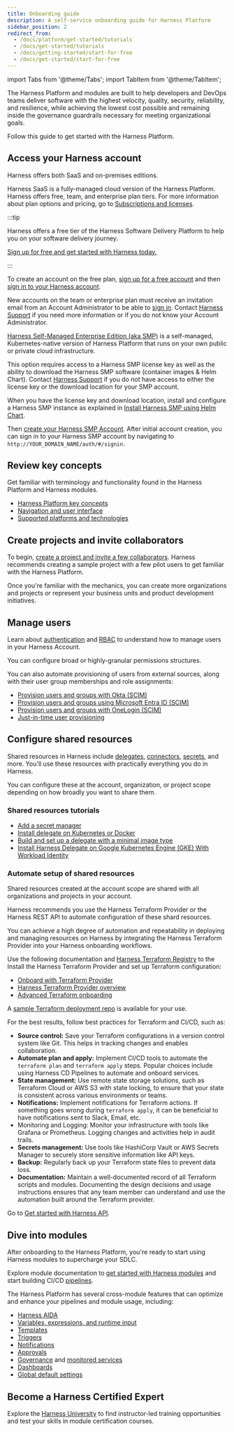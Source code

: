 ```yaml
---
title: Onboarding guide
description: A self-service onboarding guide for Harness Platform
sidebar_position: 2
redirect_from:
  - /docs/platform/get-started/tutorials
  - /docs/get-started/tutorials
  - /docs/getting-started/start-for-free
  - /docs/get-started/start-for-free
---
```


import Tabs from '@theme/Tabs';
import TabItem from '@theme/TabItem';

The Harness Platform and modules are built to help developers and DevOps teams deliver software with the highest velocity, quality, security, reliability, and resilience, while achieving the lowest cost possible and remaining inside the governance guardrails necessary for meeting organizational goals.

Follow this guide to get started with the Harness Platform.

## Access your Harness account

Harness offers both SaaS and on-premises editions.

<Tabs>
<TabItem value="saas" label="SaaS" default>

Harness SaaS is a fully-managed cloud version of the Harness Platform. Harness offers free, team, and enterprise plan tiers. For more information about plan options and pricing, go to [Subscriptions and licenses](./subscriptions-licenses/subscriptions.md).

:::tip

Harness offers a free tier of the Harness Software Delivery Platform to help you on your software delivery journey.

[Sign up for free and get started with Harness today.](https://app.harness.io/auth/#/signup/&?utm_source=website&utm_medium=harness-developer-hub&utm_campaign=plt-plg&utm_content=get-started)

:::

To create an account on the free plan, [sign up for a free account](https://app.harness.io/auth/#/signup/?module=cd&utm_medium=harness-developer-hub) and then [sign in to your Harness account](https://app.harness.io/auth/#/signin).

New accounts on the team or enterprise plan must receive an invitation email from an Account Administrator to be able to [sign in](https://app.harness.io/auth/#/signin). Contact [Harness Support](mailto:support@harness.io) if you need more information or if you do not know your Account Administrator.

</TabItem>
<TabItem value="smp" label="Self-Managed Enterprise Edition">

[Harness Self-Managed Enterprise Edition (aka SMP)](/docs/self-managed-enterprise-edition/get-started/onboarding-guide) is a self-managed, Kubernetes-native version of Harness Platform that runs on your own public or private cloud infrastructure.

This option requires access to a Harness SMP license key as well as the ability to download the Harness SMP software (container images & Helm Chart). Contact [Harness Support](mailto:support@harness.io) if you do not have access to either the license key or the download location for your SMP account.

When you have the license key and download location, install and configure a Harness SMP instance as explained in [Install Harness SMP using Helm Chart](/docs/self-managed-enterprise-edition/self-managed-helm-based-install/install-harness-self-managed-enterprise-edition-using-helm-ga).

Then [create your Harness SMP Account](/docs/self-managed-enterprise-edition/get-started/onboarding-guide#create-your-harness-account). After initial account creation, you can sign in to your Harness SMP account by navigating to `http://YOUR_DOMAIN_NAME/auth/#/signin`.

</TabItem>
</Tabs>

## Review key concepts

Get familiar with terminology and functionality found in the Harness Platform and Harness modules.

* [Harness Platform key concepts](/docs/platform/get-started/key-concepts)
* [Navigation and user interface](/docs/platform/get-started/harness-ui-overview)
* [Supported platforms and technologies](/docs/platform/platform-whats-supported)

## Create projects and invite collaborators

To begin, [create a project and invite a few collaborators](/docs/platform/organizations-and-projects/create-an-organization). Harness recommends creating a sample project with a few pilot users to get familiar with the Harness Platform.

Once you're familiar with the mechanics, you can create more organizations and projects or represent your business units and product development initiatives.

## Manage users

Learn about [authentication](/docs/platform/authentication/authentication-overview) and [RBAC](/docs/platform/role-based-access-control/rbac-in-harness) to understand how to manage users in your Harness Account.

You can configure broad or highly-granular permissions structures.

You can also automate provisioning of users from external sources, along with their user group memberships and role assignments:

- [Provision users and groups with Okta (SCIM)](/docs/platform/role-based-access-control/provision-users-with-okta-scim)
- [Provision users and groups using Microsoft Entra ID (SCIM)](/docs/platform/role-based-access-control/provision-users-and-groups-using-azure-ad-scim)
- [Provision users and groups with OneLogin (SCIM)](/docs/platform/role-based-access-control/provision-users-and-groups-with-one-login-scim)
- [Just-in-time user provisioning](/docs/platform/role-based-access-control/provision-use-jit)

## Configure shared resources

Shared resources in Harness include [delegates](/docs/platform/delegates/delegate-concepts/delegate-overview), [connectors](/docs/category/connectors), [secrets](/docs/platform/secrets/secrets-management/harness-secret-manager-overview), and more. You'll use these resources with practically everything you do in Harness.

You can configure these at the account, organization, or project scope depending on how broadly you want to share them.

### Shared resources tutorials

- [Add a secret manager](/docs/platform/get-started/tutorials/add-secrets-manager.md)
- [Install delegate on Kubernetes or Docker](/docs/platform/get-started/tutorials/install-delegate)
- [Build and set up a delegate with a minimal image type](/docs/platform/delegates/install-delegates/build-custom-delegate-images-with-third-party-tools)
- [Install Harness Delegate on Google Kubernetes Engine (GKE) With Workload Identity](/docs/platform/delegates/install-delegates/gke-workload-identity)

### Automate setup of shared resources

Shared resources created at the account scope are shared with all organizations and projects in your account.

Harness recommends you use the Harness Terraform Provider or the Harness REST API to automate configuration of these shard resources.

<Tabs>
<TabItem value="terraform" label="Terraform Provider" default>

You can achieve a high degree of automation and repeatability in deploying and managing resources on Harness by integrating the Harness Terraform Provider into your Harness onboarding workflows.

Use the following documentation and [Harness Terraform Registry](https://registry.terraform.io/providers/harness/harness) to the Install the Harness Terraform Provider and set up Terraform configuration:

- [Onboard with Terraform Provider](/docs/platform/get-started/tutorials/onboard-terraform-provider)
- [Harness Terraform Provider overview](/docs/platform/automation/terraform/harness-terraform-provider-overview)
- [Advanced Terraform onboarding](/docs/platform/automation/terraform/advanced-terraform-onboarding)

A [sample Terraform deployment repo](https://github.com/harness-community/solutions-architecture/tree/main/terraform-development-factory) is available for your use.

For the best results, follow best practices for Terraform and CI/CD, such as:

- **Source control:** Save your Terraform configurations in a version control system like Git. This helps in tracking changes and enables collaboration.
- **Automate plan and apply:** Implement CI/CD tools to automate the `terraform plan` and `terraform apply` steps. Popular choices include using Harness CD Pipelines to automate and onboard services. 
- **State management:** Use remote state storage solutions, such as Terraform Cloud or AWS S3 with state locking, to ensure that your state is consistent across various environments or teams.
- **Notifications:** Implement notifications for Terraform actions. If something goes wrong during `terraform apply`, it can be beneficial to have notifications sent to Slack, Email, etc.
- Monitoring and Logging: Monitor your infrastructure with tools like Grafana or Prometheus. Logging changes and activities help in audit trails.
- **Secrets management:** Use tools like HashiCorp Vault or AWS Secrets Manager to securely store sensitive information like API keys.
- **Backup:** Regularly back up your Terraform state files to prevent data loss.
- **Documentation:** Maintain a well-documented record of all Terraform scripts and modules. Documenting the design decisions and usage instructions ensures that any team member can understand and use the automation built around the Terraform provider.

</TabItem>
<TabItem value="api" label="Harness API">

Go to [Get started with Harness API](/docs/platform/automation/api/api-quickstart).

</TabItem>
</Tabs>

## Dive into modules

After onboarding to the Harness Platform, you're ready to start using Harness modules to supercharge your SDLC.

Explore module documentation to [get started with Harness modules](https://developer.harness.io/) and start building CI/CD [pipelines](/docs/category/pipelines).

The Harness Platform has several cross-module features that can optimize and enhance your pipelines and module usage, including:

* [Harness AIDA](/docs/platform/harness-aida/aida-overview)
* [Variables, expressions, and runtime input](/docs/platform/variables-and-expressions/runtime-inputs)
* [Templates](/docs/platform/templates/template)
* [Triggers](/docs/platform/triggers/triggers-overview)
* [Notifications](/docs/platform/notifications/notification-settings)
* [Approvals](/docs/platform/approvals/approvals-tutorial)
* [Governance](/docs/category/governance-1) and [monitored services](/docs/platform/monitored-service)
* [Dashboards](/docs/platform/dashboards/dashboards-overview)
* [Global default settings](/docs/platform/settings/default-settings)

## Become a Harness Certified Expert

Explore the [Harness University](https://developer.harness.io/university) to find instructor-led training opportunities and test your skills in module certification courses.
